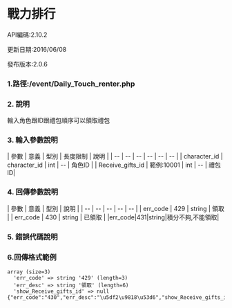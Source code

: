 # 戰力排行

API編碼:2.10.2

更新日期:2016/06/08

發布版本:2.0.6
### 1.路徑:/event/Daily_Touch_renter.php 　

### 2. 說明

輸入角色跟ID跟禮包順序可以領取禮包
### 3. 輸入參數說明


| 參數 | 意義 | 型別 | 長度限制 | 說明 |
| -- | -- | -- | -- | -- | -- |
| character_id  | character_id  | int | -- | 角色ID |
| Receive_gifts_id   | 範例:10001 | int | -- | 禮包ID|

### 4. 回傳參數說明
| 參數 | 意義 | 型別 | 說明 |
| -- | -- | -- | -- | -- |
| err_code | 429 | string | 領取 |
| err_code | 430 | string | 已領取 |
|err_code|431|string|積分不夠,不能領取|

### 5. 錯誤代碼說明



### 6.回傳格式範例
```
array (size=3)
  'err_code' => string '429' (length=3)
  'err_desc' => string '領取' (length=6)
  'show_Receive_gifts_id' => null
{"err_code":"430","err_desc":"\u5df2\u9818\u53d6","show_Receive_gifts_id":null}
```
